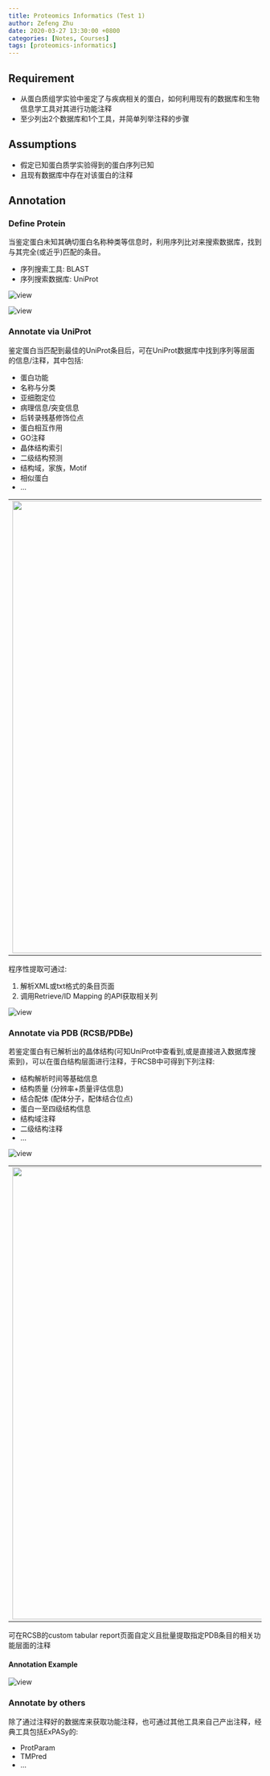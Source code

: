 ```yaml
---
title: Proteomics Informatics (Test 1)
author: Zefeng Zhu
date: 2020-03-27 13:30:00 +0800
categories: [Notes, Courses]
tags: [proteomics-informatics]
---
```


## Requirement 

* 从蛋白质组学实验中鉴定了与疾病相关的蛋白，如何利用现有的数据库和生物信息学工具对其进行功能注释
* 至少列出2个数据库和1个工具，并简单列举注释的步骤

## Assumptions

* 假定已知蛋白质学实验得到的蛋白序列已知
* 且现有数据库中存在对该蛋白的注释

## Annotation

### Define Protein

当鉴定蛋白未知其确切蛋白名称种类等信息时，利用序列比对来搜索数据库，找到与其完全(或近乎)匹配的条目。

* 序列搜索工具: BLAST
* 序列搜索数据库: UniProt

![view](../../assets/img/BLAST.png)

![view](../../assets/img/BLAST_Example.png)

### Annotate via UniProt

鉴定蛋白当匹配到最佳的UniProt条目后，可在UniProt数据库中找到序列等层面的信息/注释，其中包括:

* 蛋白功能
* 名称与分类
* 亚细胞定位
* 病理信息/突变信息
* 后转录残基修饰位点
* 蛋白相互作用
* GO注释
* 晶体结构索引
* 二级结构预测
* 结构域，家族，Motif
* 相似蛋白
* ...

<table><tr>
<td><img src="../../assets/img/UniProt.png" width=900em></td>
</tr></table>

程序性提取可通过:

1. 解析XML或txt格式的条目页面
2. 调用Retrieve/ID Mapping 的API获取相关列

![view](../../assets/img/UniProt_Column.png)

### Annotate via PDB (RCSB/PDBe)

若鉴定蛋白有已解析出的晶体结构(可知UniProt中查看到,或是直接进入数据库搜索到)，可以在蛋白结构层面进行注释，于RCSB中可得到下列注释:

* 结构解析时间等基础信息
* 结构质量 (分辨率+质量评估信息)
* 结合配体 (配体分子，配体结合位点)
* 蛋白一至四级结构信息
* 结构域注释
* 二级结构注释
* ...

![view](../../assets/img/RCSB_Protein_Feature_View.png)

<table><tr>
<td><img src="../../assets/img/RCSB_CUSTOM_TABULAR_REPORT_1.png" width=900em></td>
<td><img src="../../assets/img/RCSB_CUSTOM_TABULAR_REPORT_2.png"></td>
</tr></table>

可在RCSB的custom tabular report页面自定义且批量提取指定PDB条目的相关功能层面的注释

#### Annotation Example

![view](../../assets/img/RCSB_Annotation_Example1.png)

### Annotate by others

除了通过注释好的数据库来获取功能注释，也可通过其他工具来自己产出注释，经典工具包括ExPASy的:

* ProtParam
* TMPred
* ...

